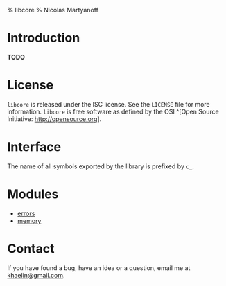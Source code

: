 % libcore
% Nicolas Martyanoff

# Introduction

**TODO**

# License

`libcore` is released under the ISC license. See the `LICENSE` file for more
information. `libcore` is free software as defined by the OSI ^[Open Source
Initiative: <http://opensource.org>].

# Interface

The name of all symbols exported by the library is prefixed by `c_`.

# Modules

- [errors](errors.html)
- [memory](memory.html)

# Contact

If you have found a bug, have an idea or a question, email me at
<khaelin@gmail.com>.
